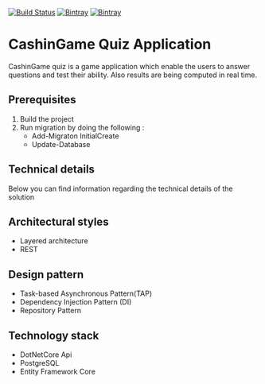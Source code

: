 [![Build Status](https://travis-ci.org/emmatex/ConsoleGameEngine.svg?branch=master)](https://travis-ci.org/emmatex/ConsoleGameEngine)
[![Bintray](https://img.shields.io/github/license/mashape/apistatus.svg?maxAge=2592000)]()
[![Bintray](https://img.shields.io/badge/made%20with-dotnetcore2.1-blue.svg?style=flat-square?maxAge=2592000)]()


# CashinGame Quiz Application

CashinGame quiz is a game application which enable the users to answer questions and test their ability. 
Also results are being computed in real time.

## Prerequisites
 1. Build the project
 2. Run migration by doing the following :  
    - Add-Migraton InitialCreate  
    - Update-Database
     
## Technical details
Below you can find information regarding the technical details of the solution

## Architectural styles
- Layered architecture 
- REST

## Design pattern
- Task-based Asynchronous Pattern(TAP) 
- Dependency Injection Pattern (DI) 
- Repository Pattern

## Technology stack
- DotNetCore Api 
- PostgreSQL 
- Entity Framework Core
